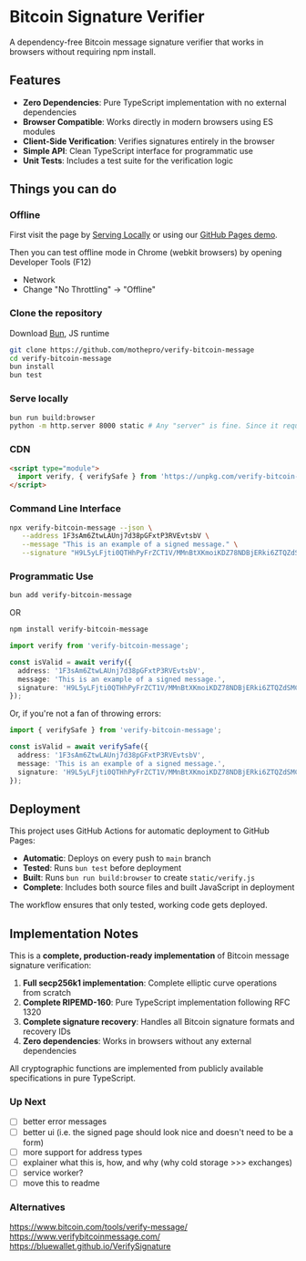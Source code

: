 # Bitcoin Signature Verifier

A dependency-free Bitcoin message signature verifier that works in browsers without requiring npm install.

## Features

- **Zero Dependencies**: Pure TypeScript implementation with no external dependencies
- **Browser Compatible**: Works directly in modern browsers using ES modules
- **Client-Side Verification**: Verifies signatures entirely in the browser
- **Simple API**: Clean TypeScript interface for programmatic use
- **Unit Tests**: Includes a test suite for the verification logic

## Things you can do

### Offline

First visit the page by [Serving Locally](#serve-locally) or using our [GitHub Pages demo](https://mothepro.github.io/verify-bitcoin-message).

Then you can test offline mode in Chrome (webkit browsers) by opening Developer Tools (F12)

- Network
- Change "No Throttling" -> "Offline"

### Clone the repository

   Download [Bun](https://bun.sh), JS runtime

   ```bash
   git clone https://github.com/mothepro/verify-bitcoin-message
   cd verify-bitcoin-message
   bun install
   bun test
   ```

### Serve locally

   ```bash
   bun run build:browser
   python -m http.server 8000 static # Any "server" is fine. Since it requires ES modules and Web Crypto API support
   ```

### CDN

   ```html
   <script type="module">
     import verify, { verifySafe } from 'https://unpkg.com/verify-bitcoin-message';
   </script>
   ```

### Command Line Interface

```bash
npx verify-bitcoin-message --json \
   --address 1F3sAm6ZtwLAUnj7d38pGFxtP3RVEvtsbV \
   --message "This is an example of a signed message." \
   --signature "H9L5yLFjti0QTHhPyFrZCT1V/MMnBtXKmoiKDZ78NDBjERki6ZTQZdSMCtkgoNmp17By9ItJr8o7ChX0XxY91nk="
```

### Programmatic Use

```bash
bun add verify-bitcoin-message
```

OR

```bash
npm install verify-bitcoin-message
```

```typescript
import verify from 'verify-bitcoin-message';

const isValid = await verify({
  address: '1F3sAm6ZtwLAUnj7d38pGFxtP3RVEvtsbV',
  message: 'This is an example of a signed message.',
  signature: 'H9L5yLFjti0QTHhPyFrZCT1V/MMnBtXKmoiKDZ78NDBjERki6ZTQZdSMCtkgoNmp17By9ItJr8o7ChX0XxY91nk='
});
```

Or, if you're not a fan of throwing errors:

```typescript
import { verifySafe } from 'verify-bitcoin-message';

const isValid = await verifySafe({
  address: '1F3sAm6ZtwLAUnj7d38pGFxtP3RVEvtsbV',
  message: 'This is an example of a signed message.',
  signature: 'H9L5yLFjti0QTHhPyFrZCT1V/MMnBtXKmoiKDZ78NDBjERki6ZTQZdSMCtkgoNmp17By9ItJr8o7ChX0XxY91nk='
});
```

## Deployment

This project uses GitHub Actions for automatic deployment to GitHub Pages:

- **Automatic**: Deploys on every push to `main` branch
- **Tested**: Runs `bun test` before deployment
- **Built**: Runs `bun run build:browser` to create `static/verify.js`
- **Complete**: Includes both source files and built JavaScript in deployment

The workflow ensures that only tested, working code gets deployed.

## Implementation Notes

This is a **complete, production-ready implementation** of Bitcoin message signature verification:

1. **Full secp256k1 implementation**: Complete elliptic curve operations from scratch
2. **Complete RIPEMD-160**: Pure TypeScript implementation following RFC 1320
3. **Complete signature recovery**: Handles all Bitcoin signature formats and recovery IDs
4. **Zero dependencies**: Works in browsers without any external dependencies

All cryptographic functions are implemented from publicly available specifications in pure TypeScript.

### Up Next

- [ ] better error messages
- [ ] better ui (i.e. the signed page should look nice and doesn't need to be a form)
- [ ] more support for address types
- [ ] explainer what this is, how, and why (why cold storage >>> exchanges)
- [ ] service worker?
- [ ] move this to readme

### Alternatives

<https://www.bitcoin.com/tools/verify-message/>
<https://www.verifybitcoinmessage.com/>
<https://bluewallet.github.io/VerifySignature>
